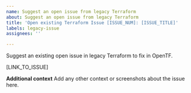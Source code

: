 ```yaml
---
name: Suggest an open issue from legacy Terraform
about: Suggest an open issue from legacy Terraform
title: 'Open existing Terraform Issue [ISSUE_NUM]: [ISSUE_TITLE]'
labels: legacy-issue
assignees: ''

---
```


Suggest an existing open issue in legacy Terraform to fix in OpenTF. 

[LINK_TO_ISSUE]

**Additional context**
Add any other context or screenshots about the issue here.
